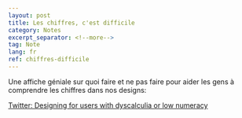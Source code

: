 ```yaml
---
layout: post
title: Les chiffres, c'est difficile
category: Notes
excerpt_separator: <!--more-->
tag: Note
lang: fr
ref: chiffres-difficile
---
```


Une affiche géniale sur quoi faire et ne pas faire pour aider les gens à comprendre les chiffres dans nos designs: 
<!--more-->

[Twitter: Designing for users with dyscalculia or low numeracy ](https://twitter.com/LauraParkerUX/status/1597160048786313216)

